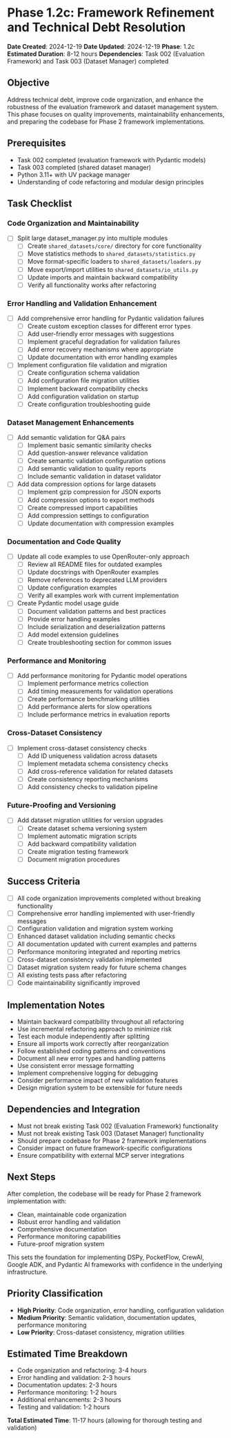 # Phase 1.2c: Framework Refinement and Technical Debt Resolution

**Date Created**: 2024-12-19
**Date Updated**: 2024-12-19
**Phase**: 1.2c
**Estimated Duration**: 8-12 hours
**Dependencies**: Task 002 (Evaluation Framework) and Task 003 (Dataset Manager) completed

## Objective
Address technical debt, improve code organization, and enhance the robustness of the evaluation framework and dataset management system. This phase focuses on quality improvements, maintainability enhancements, and preparing the codebase for Phase 2 framework implementations.

## Prerequisites
- Task 002 completed (evaluation framework with Pydantic models)
- Task 003 completed (shared dataset manager)
- Python 3.11+ with UV package manager
- Understanding of code refactoring and modular design principles

## Task Checklist

### Code Organization and Maintainability
- [ ] Split large dataset_manager.py into multiple modules
  - [ ] Create `shared_datasets/core/` directory for core functionality
  - [ ] Move statistics methods to `shared_datasets/statistics.py`
  - [ ] Move format-specific loaders to `shared_datasets/loaders.py`
  - [ ] Move export/import utilities to `shared_datasets/io_utils.py`
  - [ ] Update imports and maintain backward compatibility
  - [ ] Verify all functionality works after refactoring

### Error Handling and Validation Enhancement
- [ ] Add comprehensive error handling for Pydantic validation failures
  - [ ] Create custom exception classes for different error types
  - [ ] Add user-friendly error messages with suggestions
  - [ ] Implement graceful degradation for validation failures
  - [ ] Add error recovery mechanisms where appropriate
  - [ ] Update documentation with error handling examples

- [ ] Implement configuration file validation and migration
  - [ ] Create configuration schema validation
  - [ ] Add configuration file migration utilities
  - [ ] Implement backward compatibility checks
  - [ ] Add configuration validation on startup
  - [ ] Create configuration troubleshooting guide

### Dataset Management Enhancements
- [ ] Add semantic validation for Q&A pairs
  - [ ] Implement basic semantic similarity checks
  - [ ] Add question-answer relevance validation
  - [ ] Create semantic validation configuration options
  - [ ] Add semantic validation to quality reports
  - [ ] Include semantic validation in dataset validator

- [ ] Add data compression options for large datasets
  - [ ] Implement gzip compression for JSON exports
  - [ ] Add compression options to export methods
  - [ ] Create compressed import capabilities
  - [ ] Add compression settings to configuration
  - [ ] Update documentation with compression examples

### Documentation and Code Quality
- [ ] Update all code examples to use OpenRouter-only approach
  - [ ] Review all README files for outdated examples
  - [ ] Update docstrings with OpenRouter examples
  - [ ] Remove references to deprecated LLM providers
  - [ ] Update configuration examples
  - [ ] Verify all examples work with current implementation

- [ ] Create Pydantic model usage guide
  - [ ] Document validation patterns and best practices
  - [ ] Provide error handling examples
  - [ ] Include serialization and deserialization patterns
  - [ ] Add model extension guidelines
  - [ ] Create troubleshooting section for common issues

### Performance and Monitoring
- [ ] Add performance monitoring for Pydantic model operations
  - [ ] Implement performance metrics collection
  - [ ] Add timing measurements for validation operations
  - [ ] Create performance benchmarking utilities
  - [ ] Add performance alerts for slow operations
  - [ ] Include performance metrics in evaluation reports

### Cross-Dataset Consistency
- [ ] Implement cross-dataset consistency checks
  - [ ] Add ID uniqueness validation across datasets
  - [ ] Implement metadata schema consistency checks
  - [ ] Add cross-reference validation for related datasets
  - [ ] Create consistency reporting mechanisms
  - [ ] Add consistency checks to validation pipeline

### Future-Proofing and Versioning
- [ ] Add dataset migration utilities for version upgrades
  - [ ] Create dataset schema versioning system
  - [ ] Implement automatic migration scripts
  - [ ] Add backward compatibility validation
  - [ ] Create migration testing framework
  - [ ] Document migration procedures

## Success Criteria
- [ ] All code organization improvements completed without breaking functionality
- [ ] Comprehensive error handling implemented with user-friendly messages
- [ ] Configuration validation and migration system working
- [ ] Enhanced dataset validation including semantic checks
- [ ] All documentation updated with current examples and patterns
- [ ] Performance monitoring integrated and reporting metrics
- [ ] Cross-dataset consistency validation implemented
- [ ] Dataset migration system ready for future schema changes
- [ ] All existing tests pass after refactoring
- [ ] Code maintainability significantly improved

## Implementation Notes
- Maintain backward compatibility throughout all refactoring
- Use incremental refactoring approach to minimize risk
- Test each module independently after splitting
- Ensure all imports work correctly after reorganization
- Follow established coding patterns and conventions
- Document all new error types and handling patterns
- Use consistent error message formatting
- Implement comprehensive logging for debugging
- Consider performance impact of new validation features
- Design migration system to be extensible for future needs

## Dependencies and Integration
- Must not break existing Task 002 (Evaluation Framework) functionality
- Must not break existing Task 003 (Dataset Manager) functionality
- Should prepare codebase for Phase 2 framework implementations
- Consider impact on future framework-specific configurations
- Ensure compatibility with external MCP server integrations

## Next Steps
After completion, the codebase will be ready for Phase 2 framework implementation with:
- Clean, maintainable code organization
- Robust error handling and validation
- Comprehensive documentation
- Performance monitoring capabilities
- Future-proof migration system

This sets the foundation for implementing DSPy, PocketFlow, CrewAI, Google ADK, and Pydantic AI frameworks with confidence in the underlying infrastructure.

## Priority Classification
- **High Priority**: Code organization, error handling, configuration validation
- **Medium Priority**: Semantic validation, documentation updates, performance monitoring
- **Low Priority**: Cross-dataset consistency, migration utilities

## Estimated Time Breakdown
- Code organization and refactoring: 3-4 hours
- Error handling and validation: 2-3 hours
- Documentation updates: 2-3 hours
- Performance monitoring: 1-2 hours
- Additional enhancements: 2-3 hours
- Testing and validation: 1-2 hours

**Total Estimated Time**: 11-17 hours (allowing for thorough testing and validation)
